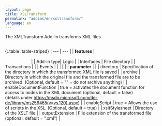 ```yaml
---
layout: page
title: XSLTransform
permalink: "addins/en/xsltransform/"
language: en
---
```


The XMLTransform Add-In transforms XML files<br /><br />

{:.table .table-striped}
| --- | --- |
| __features__ | &nbsp;&nbsp;&nbsp;&nbsp;&nbsp;&nbsp;&nbsp;&nbsp;&nbsp;&nbsp;&nbsp;&nbsp;&nbsp;&nbsp;&nbsp;&nbsp;&nbsp;&nbsp;&nbsp;&nbsp;&nbsp;&nbsp;&nbsp;&nbsp;&nbsp;&nbsp;&nbsp;&nbsp;&nbsp;&nbsp;&nbsp;&nbsp;&nbsp;&nbsp;&nbsp;&nbsp;&nbsp;&nbsp;&nbsp;&nbsp;&nbsp;&nbsp;&nbsp;&nbsp;&nbsp;&nbsp;&nbsp;&nbsp;&nbsp;&nbsp;&nbsp;&nbsp;&nbsp;&nbsp;&nbsp;&nbsp;&nbsp;&nbsp;&nbsp;&nbsp;&nbsp;&nbsp;&nbsp;&nbsp;&nbsp;&nbsp;&nbsp;&nbsp;&nbsp;&nbsp;&nbsp;&nbsp;&nbsp;&nbsp;&nbsp;&nbsp;&nbsp;&nbsp;&nbsp;&nbsp;&nbsp;&nbsp;&nbsp;&nbsp;&nbsp;&nbsp;&nbsp;&nbsp;&nbsp;&nbsp;&nbsp;&nbsp;&nbsp;&nbsp;&nbsp;&nbsp;&nbsp;&nbsp;&nbsp;&nbsp;&nbsp;&nbsp;&nbsp;&nbsp;&nbsp;&nbsp;&nbsp;&nbsp;&nbsp;&nbsp;&nbsp;&nbsp;&nbsp;&nbsp;&nbsp;&nbsp;&nbsp;&nbsp;&nbsp;&nbsp;&nbsp;&nbsp;&nbsp;&nbsp;&nbsp;&nbsp;&nbsp;&nbsp;&nbsp;&nbsp;&nbsp;&nbsp;&nbsp;&nbsp;&nbsp;&nbsp;&nbsp;&nbsp;&nbsp;&nbsp;&nbsp;&nbsp;&nbsp;&nbsp;&nbsp;&nbsp;&nbsp;&nbsp;&nbsp; |
| Add-in type| Logic |
| Interfaces | File directory |
| Transactions |  |
| Events |  |
| | |
| __parameter__ | |
| directory | Specification of the directory in which the transformed XML file is saved |
| archive | Directory in which the original file and the transformed file are to be archived. (Optional, default = "" = do not archive anything) |
| enableDocumentFunction | true = activates the document function for access to nodes in the XML document (optional, default = false)<br />(details under <a href="https://msdn.microsoft.com/de-de/library/ms256465(v=vs.120).aspx" target="_blank">https://msdn.microsoft.com/de-de/library/ms256465(v=vs.120).aspx</a>) |
| enableScript | true = Allows the use of scripts in the XSL. (Optional, default = true) |
| xsltStylesheet | Directory of the XSLT file |
| outputExtension | File extension of the transformed file (optional, default = ".xml") |


<!-- 
### Anwendungsbeispiele 

ToDo
-->
